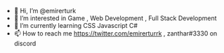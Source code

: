 - 👋 Hi, I’m @emirerturk
- 👀 I’m interested in Game , Web Development , Full Stack Development
- 🌱 I’m currently learning CSS Javascript C#
- 📫 How to reach me https://twitter.com/emirerturrk , zanthar#3330 on discord

<!---
emirerturk/emirerturk is a ✨ special ✨ repository because its `README.md` (this file) appears on your GitHub profile.
You can click the Preview link to take a look at your changes.
--->
